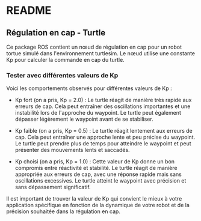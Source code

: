 # README

## Régulation en cap - Turtle 

Ce package ROS contient un nœud de régulation en cap pour un robot tortue simulé dans l'environnement turtlesim. Le nœud utilise une constante Kp pour calculer la commande en cap du turtle.

### Tester avec différentes valeurs de Kp
Voici les comportements observés pour différentes valeurs de Kp :

- Kp fort (on a pris, Kp = 2.0) : Le turtle réagit de manière très rapide aux erreurs de cap. Cela peut entraîner des oscillations importantes et une instabilité lors de l'approche du waypoint. Le turtle peut également dépasser légèrement le waypoint avant de se stabiliser.

- Kp faible (on a pris, Kp = 0.5) : Le turtle réagit lentement aux erreurs de cap. Cela peut entraîner une approche lente et peu précise du waypoint. Le turtle peut prendre plus de temps pour atteindre le waypoint et peut présenter des mouvements lents et saccadés.

- Kp choisi (on a pris, Kp = 1.0) : Cette valeur de Kp donne un bon compromis entre réactivité et stabilité. Le turtle réagit de manière appropriée aux erreurs de cap, avec une réponse rapide mais sans oscillations excessives. Le turtle atteint le waypoint avec précision et sans dépassement significatif.

Il est important de trouver la valeur de Kp qui convient le mieux à votre application spécifique en fonction de la dynamique de votre robot et de la précision souhaitée dans la régulation en cap.


